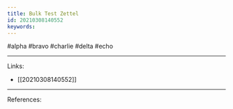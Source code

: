 ```yaml
---
title: Bulk Test Zettel
id: 20210308140552
keywords:
---
```

#alpha #bravo #charlie #delta #echo

---
Links:

- [[20210308140552]]

---
References:
